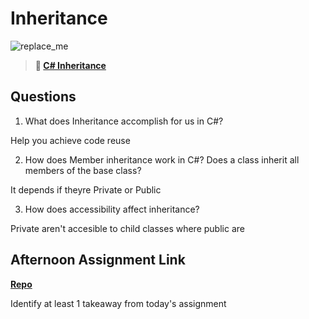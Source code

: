 # Inheritance

![replace_me](https://codeworks.blob.core.windows.net/public/assets/img/illustrations/placeholder.svg)

> **📖 [C# Inheritance](https://codeworksacademy.com/fs-student-guide/resources/wk10/04-Inheritance)**

## Questions

1. What does Inheritance accomplish for us in C#?

Help you achieve code reuse

2. How does Member inheritance work in C#? Does a class inherit all members of the base class?

It depends if theyre Private or Public

3. How does accessibility affect inheritance?

Private aren't accesible to child classes where public are
## Afternoon Assignment Link

**[Repo](https://github.com/zaneljensen/<ASSIGNMENT_REPO>)**

Identify at least 1 takeaway from today's assignment
